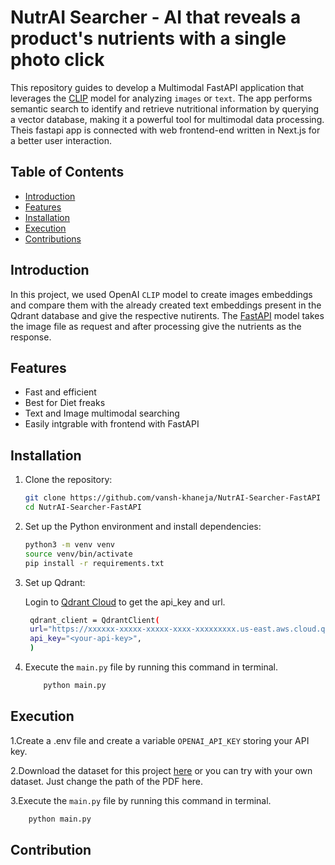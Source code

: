 # NutrAI Searcher - AI that reveals a product's nutrients with a single photo click
This repository guides to develop a Multimodal FastAPI application that leverages the [CLIP](https://openai.com/index/clip/) model for analyzing ```images``` or ```text```. The app performs semantic search to identify and retrieve nutritional information by querying a vector database, making it a powerful tool for multimodal data processing. Theis fastapi app is connected with web frontend-end written in Next.js for a better user interaction.


## Table of Contents

- [Introduction](#introduction)
- [Features](#features)
- [Installation](#installation)
- [Execution](#execution)
- [Contributions](#contributions)

## Introduction

In this project, we used OpenAI ```CLIP``` model to create images embeddings and compare them with the already created text embeddings present in the Qdrant database and give the respective nutirents. The [FastAPI](https://fastapi.tiangolo.com/) model takes the image file as request and after processing give the nutrients as the response.

## Features

- Fast and efficient 
- Best for Diet freaks 
- Text and Image multimodal searching
- Easily intgrable with frontend with FastAPI

## Installation

1. Clone the repository:

    ```sh
    git clone https://github.com/vansh-khaneja/NutrAI-Searcher-FastAPI
    cd NutrAI-Searcher-FastAPI
    ```

2. Set up the Python environment and install dependencies:

    ```sh
    python3 -m venv venv
    source venv/bin/activate
    pip install -r requirements.txt
    ```

3. Set up Qdrant:

    Login to [Qdrant Cloud](https://cloud.qdrant.io/) to get the api_key and url.
   
   ```sh
    qdrant_client = QdrantClient(
    url="https://xxxxxx-xxxxx-xxxxx-xxxx-xxxxxxxxx.us-east.aws.cloud.qdrant.io:6333",
    api_key="<your-api-key>",
    )
    ```


4. Execute the ```main.py``` file by running this command in terminal.

    ```sh
        python main.py
    ```

## Execution
1.Create a .env file and create a variable ```OPENAI_API_KEY``` storing your API key.


2.Download the dataset for this project [here](https://run.unl.pt/bitstream/10362/135618/1/TEGI0570.pdf) or you can try with your own dataset. Just change the path of the PDF here.



3.Execute the ```main.py``` file by running this command in terminal.

```sh
    python main.py
```

## Contribution

